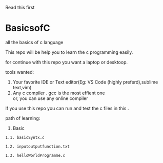 Read this first
# BasicsofC

all the basics of c language

This repo will be help you to learn the c programming easily.

for continue with this repo you want a laptop or desktoop.

tools wanted:
  1. Your favorite IDE or Text editor(Eg: VS Code (highly preferd),sublime text,vim)
  2. Any c compiler . gcc is the most effient one  
  or,
  you can use any online compiler
  
  
  If you use this repo you can run and test the c files in this .
  
  
 path of learning:
 
  1. Basic
  
    1.1. basicSyntx.c
    
    1.2. inputoutputfunction.txt
        
    1.3. helloWorldProgramme.c
    
    
